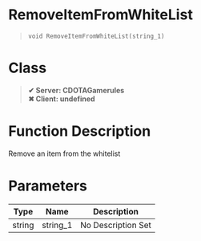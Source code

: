 # RemoveItemFromWhiteList
> `void RemoveItemFromWhiteList(string_1)`
# Class
> __✔ Server: CDOTAGamerules__  
> __✖ Client: undefined__  
# Function Description
Remove an item from the whitelist
# Parameters
Type|Name|Description
--|--|--
string|string_1|No Description Set
